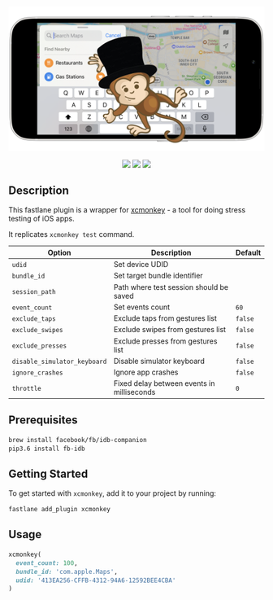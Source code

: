 <p align="center">
  <img src="/assets/images/xcmonkey.png"/>
</p>

<p align="center">
  <a href="https://rubygems.org/gems/xcmonkey"><img src="https://img.shields.io/gem/v/xcmonkey.svg?style=flat" /></a>
  <a href="https://rubygems.org/gems/fastlane-plugin-xcmonkey"><img src="https://rawcdn.githack.com/fastlane/fastlane/master/fastlane/assets/plugin-badge.svg" /></a>
  <a href="/LICENSE"><img src="https://img.shields.io/badge/license-MIT-green.svg?style=flat" /></a>
</p>

## Description

This fastlane plugin is a wrapper for [xcmonkey](https://github.com/alteral/xcmonkey) - a tool for doing stress testing of iOS apps.

It replicates `xcmonkey test` command.

| Option | Description | Default |
| --- | --- | --- |
| `udid` | Set device UDID | |
| `bundle_id` | Set target bundle identifier | |
| `session_path` | Path where test session should be saved | |
| `event_count` | Set events count | `60` |
| `exclude_taps` | Exclude taps from gestures list | `false` |
| `exclude_swipes` | Exclude swipes from gestures list | `false` |
| `exclude_presses` | Exclude presses from gestures list | `false` |
| `disable_simulator_keyboard` | Disable simulator keyboard | `false` |
| `ignore_crashes` | Ignore app crashes | `false` |
| `throttle` | Fixed delay between events in milliseconds | `0` |

## Prerequisites

```bash
brew install facebook/fb/idb-companion
pip3.6 install fb-idb
```

## Getting Started

To get started with `xcmonkey`, add it to your project by running:

```bash
fastlane add_plugin xcmonkey
```

## Usage

```ruby
xcmonkey(
  event_count: 100,
  bundle_id: 'com.apple.Maps',
  udid: '413EA256-CFFB-4312-94A6-12592BEE4CBA'
)
```
